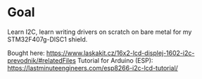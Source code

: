 
# Goal

Learn I2C, learn writing drivers on scratch on bare metal for my STM32F407g-DISC1 shield.


Bought here: https://www.laskakit.cz/16x2-lcd-displej-1602-i2c-prevodnik/#relatedFiles
Tutorial for Arduino (ESP): https://lastminuteengineers.com/esp8266-i2c-lcd-tutorial/




